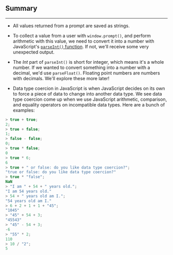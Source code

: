 ## Summary
<hr />

* All values returned from a prompt are saved as strings.

* To collect a value from a user with `window.prompt()`, and perform arithmetic with this value, we need to convert it into a number with JavaScript's [`parseInt()` function](https://developer.mozilla.org/en-US/docs/Web/JavaScript/Reference/Global_Objects/parseInt). If not, we'll receive some very unexpected output.

* The *Int* part of `parseInt()` is short for integer, which means it's a whole number. If we wanted to convert something into a number with a decimal, we'd use `parseFloat()`. Floating point numbers are numbers with decimals. We'll explore these more later! 

* Data type coercion in JavaScript is when JavaScript decides on its own to force a piece of data to change into another data type. We see data type coercion come up when we use JavaScript arithmetic, comparison, and equality operators on incompatible data types. Here are a bunch of examples:

```js
> true + true;
2;
> true + false;
1;
> false - false;
0;
> true * false;
0
> true * 6;
6
> true + " or false: do you like data type coercion?";
"true or false: do you like data type coercion?"
> true * "false";
NaN
> "I am " + 54 + " years old.";
"I am 54 years old."
> 54 + " years old am I.";
"54 years old am I."
> 6 + 2 + 1 + 1 + "45";
"1045"
> "45" + 54 + 3;
"45543"
> "45" - 54 + 3;
-6
> "55" * 2;
110
> 10 / "2";
5
```